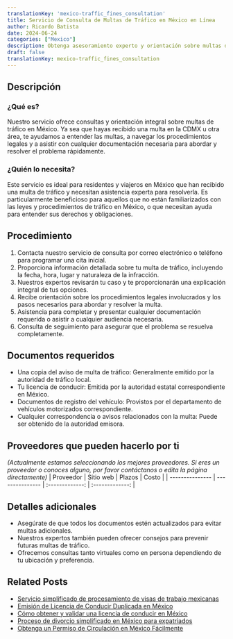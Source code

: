 ```yaml
---
translationKey: 'mexico-traffic_fines_consultation'
title: Servicio de Consulta de Multas de Tráfico en México en Línea
author: Ricardo Batista
date: 2024-06-24
categories: ["Mexico"]
description: Obtenga asesoramiento experto y orientación sobre multas de tráfico en México. Resuelva sus infracciones rápidamente y de manera eficiente.
draft: false
translationKey: mexico-traffic_fines_consultation
---
```



## Descripción
### ¿Qué es?
Nuestro servicio ofrece consultas y orientación integral sobre multas de tráfico en México. Ya sea que hayas recibido una multa en la CDMX u otra área, te ayudamos a entender las multas, a navegar los procedimientos legales y a asistir con cualquier documentación necesaria para abordar y resolver el problema rápidamente.

### ¿Quién lo necesita?
Este servicio es ideal para residentes y viajeros en México que han recibido una multa de tráfico y necesitan asistencia experta para resolverla. Es particularmente beneficioso para aquellos que no están familiarizados con las leyes y procedimientos de tráfico en México, o que necesitan ayuda para entender sus derechos y obligaciones.

## Procedimiento

1. Contacta nuestro servicio de consulta por correo electrónico o teléfono para programar una cita inicial.
2. Proporciona información detallada sobre tu multa de tráfico, incluyendo la fecha, hora, lugar y naturaleza de la infracción.
3. Nuestros expertos revisarán tu caso y te proporcionarán una explicación integral de tus opciones.
4. Recibe orientación sobre los procedimientos legales involucrados y los pasos necesarios para abordar y resolver la multa.
5. Asistencia para completar y presentar cualquier documentación requerida o asistir a cualquier audiencia necesaria.
6. Consulta de seguimiento para asegurar que el problema se resuelva completamente.

## Documentos requeridos

- Una copia del aviso de multa de tráfico: Generalmente emitido por la autoridad de tráfico local.
- Tu licencia de conducir: Emitida por la autoridad estatal correspondiente en México.
- Documentos de registro del vehículo: Provistos por el departamento de vehículos motorizados correspondiente.
- Cualquier correspondencia o avisos relacionados con la multa: Puede ser obtenido de la autoridad emisora.

## Proveedores que pueden hacerlo por ti
_(Actualmente estamos seleccionando los mejores proveedores. Si eres un proveedor o conoces alguno, por favor contáctanos o edita la página directamente)_
| Proveedor        |     Sitio web     |     Plazos    |       Costo      |
| --------------- | --------------- |  :-------------: | :-------------: |

## Detalles adicionales

- Asegúrate de que todos los documentos estén actualizados para evitar multas adicionales.
- Nuestros expertos también pueden ofrecer consejos para prevenir futuras multas de tráfico.
- Ofrecemos consultas tanto virtuales como en persona dependiendo de tu ubicación y preferencia.
## Related Posts

- [Servicio simplificado de procesamiento de visas de trabajo mexicanas](https://tramitit.com/es/guides/mexico/trámite_de_visa_de_trabajo/)
- [Emisión de Licencia de Conducir Duplicada en México](https://tramitit.com/es/guides/mexico/expedición_de_duplicado_de_licencia_de_conducir/)
- [Cómo obtener y validar una licencia de conducir en México](https://tramitit.com/es/guides/mexico/licencia_de_conducir/)
- [Proceso de divorcio simplificado en México para expatriados](https://tramitit.com/es/guides/mexico/trámite_de_divorcio/)
- [Obtenga un Permiso de Circulación en México Fácilmente](https://tramitit.com/es/guides/mexico/permiso_de_circulación/)